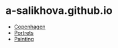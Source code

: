 # a-salikhova.github.io
* [Copenhagen](../copenhagen/)
* [Portrets](../portrets/)
* [Painting](../portrets/)
